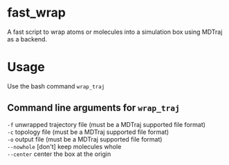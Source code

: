 # fast_wrap
A fast script to wrap atoms or molecules into a simulation box using MDTraj as a backend.

# Usage
Use the bash command `wrap_traj`

## Command line arguments for `wrap_traj`
`-f` unwrapped trajectory file (must be a MDTraj supported file format)  
`-c` topology file (must be a MDTraj supported file format)  
`-o` output file (must be a MDTraj supported file format)  
`--nowhole` [don't] keep molecules whole  
`--center` center the box at the origin  